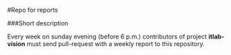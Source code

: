#Repo for reports

###Short description

Every week on sunday evening (before 6 p.m.) contributors of project **itlab-vision** must send pull-request with a weekly report to this repository.